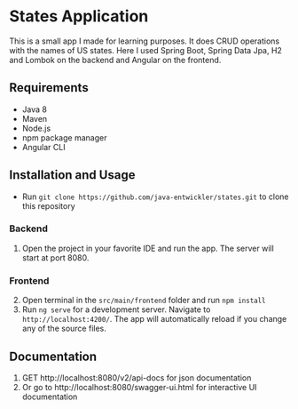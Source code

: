 # States Application

This is a small app I made for learning purposes. It does CRUD operations with the names of US states. Here I used Spring Boot, Spring Data Jpa, H2 and Lombok on the backend and Angular on the frontend.

## Requirements

* Java 8
* Maven
* Node.js
* npm package manager
* Angular CLI


## Installation and Usage
* Run `git clone https://github.com/java-entwickler/states.git` to clone this repository

### Backend
1. Open the project in your favorite IDE and run the app. The server will start at port 8080.

### Frontend
2. Open terminal in the `src/main/frontend` folder and run `npm install`
2. Run `ng serve` for a development server. Navigate to `http://localhost:4200/`. The app will automatically reload if you change any of the source files.

## Documentation
1. GET http://localhost:8080/v2/api-docs for json documentation
1. Or go to http://localhost:8080/swagger-ui.html for interactive UI documentation
